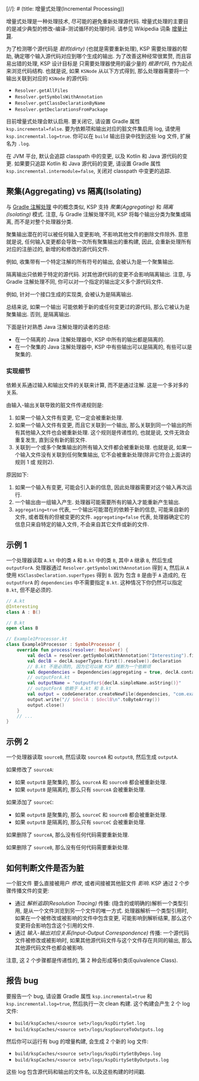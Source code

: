 [//]: # (title: 增量式处理(Incremental Processing))

增量式处理是一种处理技术, 尽可能的避免重新处理源代码.
增量式处理的主要目的是减少典型的修改-编译-测试循环的处理时间.
请参见 Wikipedia 词条 [增量计算](https://en.wikipedia.org/wiki/Incremental_computing).

为了检测哪个源代码是 _脏的(dirty)_ (也就是需要重新处理), KSP 需要处理器的帮助, 确定哪个输入源代码对应到哪个生成的输出.
为了改善这种经常很累赘, 而且容易出错的处理,
KSP 设计目标是 只需要处理器使用的最少量的 _根源代码_, 作为起点来浏览代码结构.
也就是说, 如果 `KSNode` 从以下方式得到, 那么处理器需要将一个输出关联到对应的 `KSNode` 的源代码:
* `Resolver.getAllFiles`
* `Resolver.getSymbolsWithAnnotation`
* `Resolver.getClassDeclarationByName`
* `Resolver.getDeclarationsFromPackage`

目前增量式处理会默认启用. 要关闭它, 请设置 Gradle 属性 `ksp.incremental=false`.
要为依赖项和输出对应的脏文件集启用 log, 请使用 `ksp.incremental.log=true`.
你可以在 `build` 输出目录中找到这些 log 文件, 扩展名为 `.log`.

在 JVM 平台, 默认会追踪 classpath 中的变更, 以及 Kotlin 和 Java 源代码的变更.
如果要只追踪 Kotlin 和 Java 源代码的变更, 请设置 Gradle 属性 `ksp.incremental.intermodule=false`, 关闭对 classpath 中变更的追踪.

## 聚集(Aggregating) vs 隔离(Isolating)

与 [Gradle 注解处理](https://docs.gradle.org/current/userguide/java_plugin.html#sec:incremental_annotation_processing) 中的概念类似,
KSP 支持 _聚集(Aggregating)_ 和 _隔离(Isolating)_ 模式. 注意, 与 Gradle 注解处理不同,
KSP 将每个输出分类为聚集或隔离, 而不是对整个处理器分类.

聚集输出潜在的可以被任何输入变更影响, 不影响其他文件的删除文件除外.
意思就是说, 任何输入变更都会导致一次所有聚集输出的重构建,
因此, 会重新处理所有对应的注册过的, 新增的和修改的源代码文件.

例如, 收集带有一个特定注解的所有符号的输出, 会被认为是一个聚集输出.

隔离输出只依赖于特定的源代码. 对其他源代码的变更不会影响隔离输出.
注意, 与 Gradle 注解处理不同, 你可以对一个指定的输出定义多个源代码文件.

例如, 针对一个接口生成的实现类, 会被认为是隔离输出.

总结来说, 如果一个输出 可能依赖于新的或任何变更过的源代码, 那么它被认为是聚集输出.
否则, 是隔离输出.

下面是针对熟悉 Java 注解处理的读者的总结:
* 在一个隔离的 Java 注解处理器中, KSP 中所有的输出都是隔离的.
* 在一个聚集的 Java 注解处理器中, KSP 中有些输出可以是隔离的, 有些可以是聚集的.

### 实现细节

依赖关系通过输入和输出文件的关联来计算, 而不是通过注解.
这是一个多对多的关系.

由输入-输出关联导致的脏文件传递规则是:
1. 如果一个输入文件有变更, 它一定会被重新处理.
2. 如果一个输入文件有变更, 而且它关联到一个输出, 那么关联到同一个输出的所有其他输入文件也会被重新处理.
   这个规则是传递性的, 也就是说, 文件无效会重复发生, 直到没有新的脏文件.
3. 关联到一个或多个聚集输出的所有输入文件都会被重新处理.
   也就是说, 如果一个输入文件没有关联到任何聚集输出, 它不会被重新处理(除非它符合上面讲的规则 1 或 规则2).

原因如下:
1. 如果一个输入有变更, 可能会引入新的信息, 因此处理器需要对这个输入再次运行.
2. 一个输出由一组输入产生. 处理器可能需要所有的输入才能重新产生输出.
3. `aggregating=true` 代表, 一个输出可能潜在的依赖于新的信息, 可能来自新的文件, 或者既有的但被变更的文件.
   `aggregating=false` 代表, 处理器确定它的信息只来自特定的输入文件, 不会来自其它文件或新的文件.

## 示例 1

一个处理器读取 `A.kt` 中的类 `A` 和 `B.kt` 中的类 `B`, 其中 `A` 继承 `B`, 然后生成 `outputForA`.
处理器通过 `Resolver.getSymbolsWithAnnotation` 得到 `A`,
然后从 `A` 使用 `KSClassDeclaration.superTypes` 得到 `B`.
因为 包含 `B` 是由于 `A` 造成的, 在 `outputForA` 的 `dependencies` 中不需要指定 `B.kt`.
这种情况下你仍然可以指定 `B.kt`, 但不是必须的.

```kotlin
// A.kt
@Interesting
class A : B()

// B.kt
open class B

// Example1Processor.kt
class Example1Processor : SymbolProcessor {
    override fun process(resolver: Resolver) {
        val declA = resolver.getSymbolsWithAnnotation("Interesting").first() as KSClassDeclaration
        val declB = declA.superTypes.first().resolve().declaration
        // B.kt 不是必须的, 因为它可以被 KSP 推断为一个依赖项
        val dependencies = Dependencies(aggregating = true, declA.containingFile!!)
        // outputForA.kt
        val outputName = "outputFor${declA.simpleName.asString()}"
        // outputForA 依赖于 A.kt 和 B.kt
        val output = codeGenerator.createNewFile(dependencies, "com.example", outputName, "kt")
        output.write("// $declA : $declB\n".toByteArray())
        output.close()
    }
    // ...
}
```

## 示例 2

一个处理器读取 `sourceB`, 然后读取 `sourceA` 和 `outputB`, 然后生成 `outputA`.

如果修改了 `sourceA`:
* 如果 `outputB` 是聚集的, 那么 `sourceA` 和 `sourceB` 都会被重新处理.
* 如果 `outputB` 是隔离的, 那么只有 `sourceA` 会被重新处理.

如果添加了 `sourceC`:
* 如果 `outputB` 是聚集的, 那么 `sourceC` 和 `sourceB` 都会被重新处理.
* 如果 `outputB` 是隔离的, 那么只有 `sourceC` 会被重新处理.

如果删除了 `sourceA`, 那么没有任何代码需要重新处理.

如果删除了 `sourceB`, 那么没有任何代码需要重新处理.

## 如何判断文件是否为脏

一个脏文件 要么直接被用户 _修改_, 或者间接被其他脏文件 _影响_.
KSP 通过 2 个步骤传播文件的变更:
* 通过 _解析追踪(Resolution Tracing)_ 传播:
  (隐含的或明确的)解析一个类型引用, 是从一个文件浏览到另一个文件的唯一方式.
  处理器解析一个类型引用时, 如果在一个被修改或被影响的文件中包含变更, 可能影响到解析结果, 那么这个变更将会影响包含这个引用的文件.
* 通过 _输入-输出对应关系(Input-Output Correspondence)_ 传播:
  一个源代码文件被修改或被影响时, 如果其他源代码文件与这个文件存在共同的输出, 那么其他源代码文件也都会被影响.

注意, 这 2 个步骤都是传递性的, 第 2 种会形成等价类(Equivalence Class).

## 报告 bug

要报告一个 bug, 请设置 Gradle 属性 `ksp.incremental=true` 和 `ksp.incremental.log=true`,
然后执行一次 clean 构建.
这个构建会产生 2 个 log 文件:

* `build/kspCaches/<source set>/logs/kspDirtySet.log`
* `build/kspCaches/<source set>/logs/kspSourceToOutputs.log`

然后你可以运行有 bug 的增量构建, 会生成 2 个新的 log 文件:

* `build/kspCaches/<source set>/logs/kspDirtySetByDeps.log`
* `build/kspCaches/<source set>/logs/kspDirtySetByOutputs.log`

这些 log 包含源代码和输出的文件名, 以及这些构建的时间戳.
